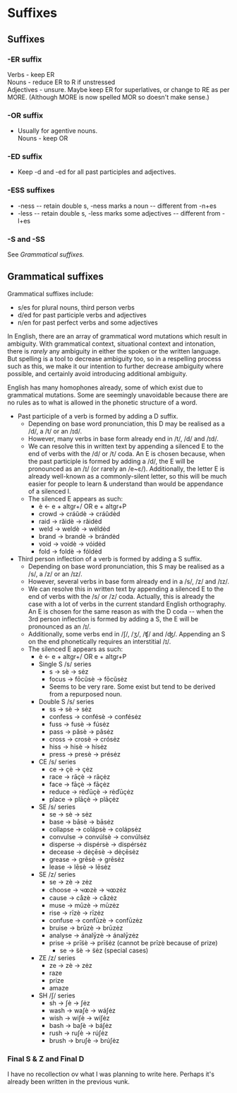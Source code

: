 # Suffixes

## Suffixes

### -ER suffix

Verbs - keep ER\
Nouns - reduce ER to R if unstressed\
Adjectives - unsure. Maybe keep ER for superlatives, or change to RE as per MORE. (Although MORE is now spelled MOR so doesn't make sense.)

### -OR suffix

* Usually for agentive nouns.\
  Nouns - keep OR

### -ED suffix

* Keep -d and -ed for all past participles and adjectives.

### -ESS suffixes

* -ness -- retain double s, -ness marks a noun -- different from -n+es
* -less -- retain double s, -less marks some adjectives -- different from -l+es

### -S and -SS

See _Grammatical suffixes._

## Grammatical suffixes

Grammatical suffixes include:

* s/es for plural nouns, third person verbs
* d/ed for past participle verbs and adjectives
* n/en for past perfect verbs and some adjectives&#x20;

In English, there are an array of grammatical word mutations which result in ambiguity. With grammatical context, situational context and intonation, there is _rarely_ any ambiguity in either the spoken or the written language. But spelling is a tool to decrease ambiguity too, so in a respelling process such as this, we make it our intention to further decrease ambiguity where possible, and certainly avoid introducing additional ambiguity.

English has many homophones already, some of which exist due to grammatical mutations. Some are seemingly unavoidable because there are no rules as to what is allowed in the phonetic structure of a word.

* Past participle of a verb is formed by adding a D suffix.
  * Depending on base word pronunciation, this D may be realised as a /d/, a /t/ or an /ɪd/.
  * However, many verbs in base form already end in /t/, /d/ and /ɪd/.
  * We can resolve this in written text by appending a silenced E to the end of verbs with the /d/ or /t/ coda. An E is chosen because, when the past participle is formed by adding a /d/, the E will be pronounced as an /ɪ/ (or rarely an /e\~ɛ/). Additionally, the letter E is already well-known as a commonly-silent letter, so this will be much easier for people to learn & understand than would be appendance of a silenced I.
  * The silenced E appears as such:
    * è ← e + altgr+/ OR e + altgr+P
    * crowd → cráŭdè → cráŭdėd
    * raid → răidè → răidėd
    * weld → weldè → wéldėd
    * brand → brandè → brándėd
    * void → voidè → vóidėd
    * fold → foldè → fóldėd
* Third person inflection of a verb is formed by adding a S suffix.
  * Depending on base word pronunciation, this S may be realised as a /s/, a /z/ or an /ɪz/.
  * However, several verbs in base form already end in a /s/, /z/ and /ɪz/.
  * We can resolve this in written text by appending a silenced E to the end of verbs with the /s/ or /z/ coda. Actually, this is already the case with a lot of verbs in the current standard English orthography. An E is chosen for the same reason as with the D coda -- when the 3rd person inflection is formed by adding a S, the E will be pronounced as an /ɪ/.
  * Additionally, some verbs end in /ʃ/, /ʒ/, /ʧ/ and /ʤ/. Appending an S on the end phonetically requires an interstitial /ɪ/.
  * The silenced E appears as such:
    * è ← e + altgr+/ OR e + altgr+P
    * Single S /s/ series
      * s → sè → sėz
      * focus → fōcŭsè → fōcŭsėz
      * Seems to be very rare. Some exist but tend to be derived from a repurposed noun.
    * Double S /s/ series
      * ss → sè → sėz
      * confess → confésè → confésėz
      * fuss → fusè → fúsėz
      * pass → pâsè → pâsėz
      * cross → crosè → crósėz
      * hiss → hisè → hísėz
      * press → presè → présėz
    * CE /s/ series
      * ce → çè → çėz
      * race → rāçè → rāçėz
      * face → fāçè → fāçėz
      * reduce → rėďūçè → rėďūçėz
      * place → plāçè → plāçėz
    * SE /s/ series
      * se → sè → sėz
      * base → bāsè → bāsėz
      * collapse → colápsè → colápsėz
      * convulse → convúlsè → convúlsėz
      * disperse → dispérsè → dispérsėz
      * decease → dėçēsè → dėçēsėz
      * grease → grēsè → grēsėz
      * lease → lēsè → lēsėz
    * SE /z/ series
      * se → zè → zėz
      * choose → чꝏzè → чꝏzėz
      * cause → cåzè → cåzėz
      * muse → mūzè → mūzėz
      * rise → rīzè → rīzėz
      * confuse → confūzè → confūzėz
      * bruise → brūzè → brūzėz
      * analyse → ánalȳzè → ánalȳzėz
      * prise → prīs̈è → prīs̈ėz (cannot be prīzè because of prize)
        * se → s̈è → s̈ėz (special cases)
    * ZE /z/ series
      * ze → zè → zėz
      * raze
      * prize
      * amaze
    * SH /ʃ/ series
      * sh → ʃè → ʃėz
      * wash → waʃè → wáʃėz
      * wish → wiʃè → wíʃėz
      * bash → baʃè → báʃėz
      * rush → ruʃè → rúʃėz
      * brush → bruʃè → brúʃėz

### Final S & Z and Final D

I have no recollection ov what I was planning to write here. Perhaps it's already been written in the previous чunk.
